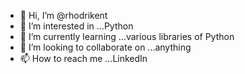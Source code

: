 - 👋 Hi, I’m @rhodrikent
- 👀 I’m interested in ...Python
- 🌱 I’m currently learning ...various libraries of Python
- 💞️ I’m looking to collaborate on ...anything
- 📫 How to reach me ...LinkedIn

<!---
rhodrikent/rhodrikent is a ✨ special ✨ repository because its `README.md` (this file) appears on your GitHub profile.
You can click the Preview link to take a look at your changes.
--->
